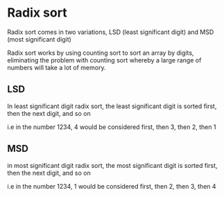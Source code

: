 # Radix sort #

Radix sort comes in two variations, LSD (least significant digit) and MSD (most significant digit)

Radix sort works by using counting sort to sort an array by digits, eliminating the problem with counting sort whereby a large range of numbers will take a lot of memory. 

## LSD ##

In least significant digit radix sort, the least significant digit is sorted first, then the next digit, and so on

i.e in the number 1234, 4 would be considered first, then 3, then 2, then 1

## MSD

in most significant digit radix sort, the most significant digit is sorted first, then the next digit, and so on

i.e in the number 1234, 1 would be considered first, then 2, then 3, then 4
